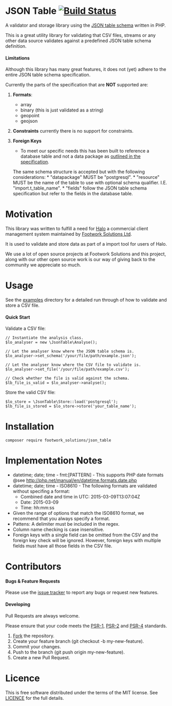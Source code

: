 # JSON Table [![Build Status](https://travis-ci.org/FootworkSolutions/json_table.svg?branch=master)](https://travis-ci.org/FootworkSolutions/json_table)
A validator and storage library using the [JSON table schema](http://dataprotocols.org/json-table-schema/) written in PHP.

This is a great utility library for validating that CSV files, streams or any other data source validates against a predefined JSON table schema definition.

#### Limitations
Although this library has many great features, it does not (yet) adhere to the entire JSON table schema specification.

Currently the parts of the specification that are **NOT** supported are:

1. **Formats**:
	* array
	* binary (this is just validated as a string)
	* geopoint
	* geojson
2. **Constraints** currently there is no support for constraints.
3. **Foreign Keys**
	 * To meet our specific needs this has been built to reference a database table and not a data package as [outlined in the specification](http://dataprotocols.org/json-table-schema/#foreign-keys).

	The same schema structure is accepted but with the following considerations:
		* "datapackage" MUST be "postgresql".
		* "resource" MUST be the name of the table to use with optional schema qualifier. I.E. "import.t_table_name".
		* "fields" follow the JSON table schema specification but refer to the fields in the database table.

# Motivation
This library was written to fulfill a need for [Halo](http://www.halosystem.co.uk) a commercial client management system  maintained by [Footwork Solutions Ltd](https://github.com/FootworkSolutions).

It is used to validate and store data as part of a import tool for users of Halo.

We use a lot of open source projects at Footwork Solutions and this project, along with our other open source work is our way of giving back to the community we appreciate so much.

# Usage
See the [examples](https://github.com/FootworkSolutions/json_table/tree/master/examples) directory for a detailed run through of how to validate and store a CSV file.

#### Quick Start
Validate a CSV file:
```
// Instantiate the analysis class.
$lo_analyser = new \JsonTable\Analyse();

// Let the analyser know where the JSON table schema is.
$lo_analyser->set_schema('/your/file/path/example.json');

// Let the analyser know where the CSV file to validate is.
$lo_analyser->set_file('/your/file/path/example.csv');

// Check whether the file is valid against the schema.
$lb_file_is_valid = $lo_analyser->analyse();
```
Store the valid CSV file:
```
$lo_store = \JsonTable\Store::load('postgresql');
$lb_file_is_stored = $lo_store->store('your_table_name');
```

# Installation
```
composer require footwork_solutions/json_table
```

# Implementation Notes

* datetime; date; time - fmt:[PATTERN] - This supports PHP date formats @see http://php.net/manual/en/datetime.formats.date.php
* datetime; date; time - ISO8610 - The following formats are validated without specifing a format:
	* Combined date and time in UTC: 2015-03-09T13:07:04Z
	* Date: 2015-03-09
	* Time: hh:mm:ss
* Given the range of options that match the ISO8610 format, we recommend that you always specify a format.
* Pattens: A delimiter must be included in the regex.
* Column name checking is case insensitive.
* Foreign keys with a single field can be omitted from the CSV and the foreign key check will be ignored. However, foreign keys with multiple fields must have all those fields in the CSV file.

# Contributors
#### Bugs & Feature Requests
Please use the [issue tracker](https://github.com/FootworkSolutions/json_table/issues) to report any bugs or request new features.

#### Developing
Pull Requests are always welcome.

Please ensure that your code meets the [PSR-1](http://www.php-fig.org/psr/psr-1), [PSR-2](http://www.php-fig.org/psr/psr-2) and  [PSR-4](http://www.php-fig.org/psr/psr-4) standards.

1. [Fork](https://github.com/FootworkSolutions/json_table/fork) the repository.
2. Create your feature branch (git checkout -b my-new-feature).
3. Commit your changes.
4. Push to the branch (git push origin my-new-feature).
5. Create a new Pull Request.

# Licence
This is free software distributed under the terms of the MIT license. See [LICENCE](https://github.com/FootworkSolutions/json_table/blob/master/LICENCE) for the full details.
